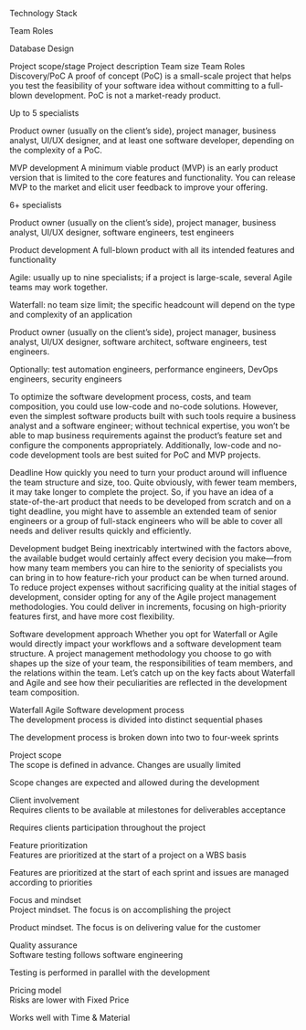 Technology Stack

Team Roles

Database Design

Project scope/stage	Project description	Team size	Team Roles
Discovery/PoC
A proof of concept (PoC) is a small-scale project that helps you test the feasibility of your software idea without committing to a full-blown development. PoC is not a market-ready product.

Up to 5 specialists

Product owner (usually on the client’s side), project manager, business analyst, UI/UX designer, and at least one software developer, depending on the complexity of a PoC.

MVP development
A minimum viable product (MVP) is an early product version that is limited to the core features and functionality. You can release MVP to the market and elicit user feedback to improve your offering.

6+ specialists

Product owner (usually on the client’s side), project manager, business analyst, UI/UX designer, software engineers, test engineers

Product development
A full-blown product with all its intended features and functionality

Agile: usually up to nine specialists; if a project is large-scale, several Agile teams may work together.

Waterfall: no team size limit; the specific headcount will depend on the type and complexity of an application

Product owner (usually on the client’s side), project manager, business analyst, UI/UX designer, software architect, software engineers, test engineers.

Optionally: test automation engineers, performance engineers, DevOps engineers, security engineers

To optimize the software development process, costs, and team composition, you could use low-code and no-code solutions. However, even the simplest software products built with such tools require a business analyst and a software engineer; without technical expertise, you won’t be able to map business requirements against the product’s feature set and configure the components appropriately. Additionally, low-code and no-code development tools are best suited for PoC and MVP projects.



Deadline
How quickly you need to turn your product around will influence the team structure and size, too. Quite obviously, with fewer team members, it may take longer to complete the project. So, if you have an idea of a state-of-the-art product that needs to be developed from scratch and on a tight deadline, you might have to assemble an extended team of senior engineers or a group of full-stack engineers who will be able to cover all needs and deliver results quickly and efficiently.

Development budget
Being inextricably intertwined with the factors above, the available budget would certainly affect every decision you make—from how many team members you can hire to the seniority of specialists you can bring in to how feature-rich your product can be when turned around. To reduce project expenses without sacrificing quality at the initial stages of development, consider opting for any of the Agile project management methodologies. You could deliver in increments, focusing on high-priority features first, and have more cost flexibility.

Software development approach
Whether you opt for Waterfall or Agile would directly impact your workflows and a software development team structure. A project management methodology you choose to go with shapes up the size of your team, the responsibilities of team members, and the relations within the team. Let’s catch up on the key facts about Waterfall and Agile and see how their peculiarities are reflected in the development team composition.

Waterfall	Agile
Software development process	
The development process is divided into distinct sequential phases

The development process is broken down into two to four-week sprints

Project scope	
The scope is defined in advance. Changes are usually limited

Scope changes are expected and allowed during the development

Client involvement	
Requires clients to be available at milestones for deliverables acceptance

Requires clients participation throughout the project

Feature prioritization	
Features are prioritized at the start of a project on a WBS basis

Features are prioritized at the start of each sprint and issues are managed according to priorities

Focus and mindset	
Project mindset. The focus is on accomplishing the project

Product mindset. The focus is on delivering value for the customer

Quality assurance	
Software testing follows software engineering

Testing is performed in parallel with the development

Pricing model	
Risks are lower with Fixed Price

Works well with Time & Material
